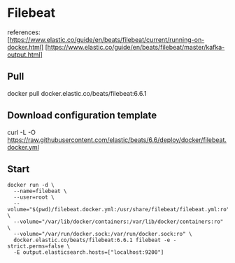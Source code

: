 # Filebeat

references:
[https://www.elastic.co/guide/en/beats/filebeat/current/running-on-docker.html]
[https://www.elastic.co/guide/en/beats/filebeat/master/kafka-output.html]

## Pull

docker pull docker.elastic.co/beats/filebeat:6.6.1

## Download configuration template

curl -L -O https://raw.githubusercontent.com/elastic/beats/6.6/deploy/docker/filebeat.docker.yml


## Start

```
docker run -d \
  --name=filebeat \
  --user=root \
  --volume="$(pwd)/filebeat.docker.yml:/usr/share/filebeat/filebeat.yml:ro" \
  --volume="/var/lib/docker/containers:/var/lib/docker/containers:ro" \
  --volume="/var/run/docker.sock:/var/run/docker.sock:ro" \
  docker.elastic.co/beats/filebeat:6.6.1 filebeat -e -strict.perms=false \
  -E output.elasticsearch.hosts=["localhost:9200"]  
```

